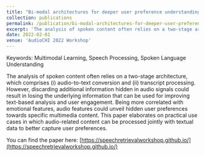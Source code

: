 ```yaml
---
title: "Bi-modal architectures for deeper user preference understanding from spoken content"
collection: publications
permalink: /publication/bi-modal-architectures-for-deeper-user-preference-understanding-from-spoken-content
excerpt: 'The analysis of spoken content often relies on a two-stage architecture, which comprises (i) audio-to-text conversion and (ii) transcript processing. This paper elaborates on practical use cases in which audio-related content can be processed jointly with textual data to better capture user preferences.'
date: 2022-02-01
venue: 'AudioCHI 2022 Workshop'
---
```


Keywords: Multimodal Learning, Speech Processing, Spoken Language Understanding

The analysis of spoken content often relies on a two-stage architecture, which comprises (i) audio-to-text conversion and (ii) transcript processing. However, discarding additional information hidden in audio signals could result in losing the underlying information that can be used for improving text-based analysis and user engagement. Being more correlated with emotional features, audio features could unveil hidden user preferences towards specific multimedia content. This paper elaborates on practical use cases in which audio-related content can be processed jointly with textual data to better capture user preferences.

<!--[Download paper here](http://academicpages.github.io/files/paper1.pdf)-->

You can find the paper here: [https://speechretrievalworkshop.github.io/](https://speechretrievalworkshop.github.io/)
